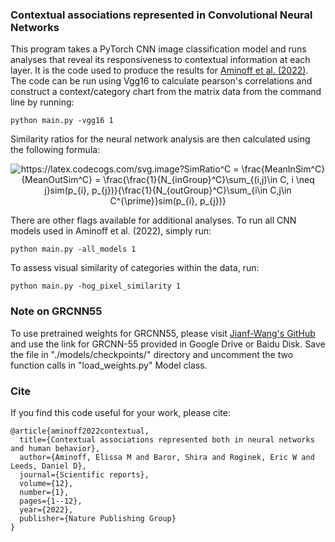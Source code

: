 ### Contextual associations represented in Convolutional Neural Networks
This program takes a PyTorch CNN image classification model and runs analyses that reveal its responsiveness to contextual information at each layer. It is the code used to produce the results for [Aminoff et al. (2022)](https://www.nature.com/articles/s41598-022-09451-y). The code can be run using Vgg16 to calculate pearson's correlations and construct a context/category chart from the matrix data from the command line by running:

```
python main.py -vgg16 1
```

Similarity ratios for the neural network analysis are then calculated using the following formula: 
<p align='center'>
  <img src="https://latex.codecogs.com/svg.image?SimRatio^C&space;=&space;\frac{MeanInSim^C}{MeanOutSim^C}&space;=&space;\frac{\frac{1}{N_{inGroup}^C}\sum_{(i,j)\in&space;C,&space;i&space;\neq&space;j}sim(p_{i},&space;p_{j})}{\frac{1}{N_{outGroup}^C}\sum_{i\in&space;C,j\in&space;C^{\prime}}sim(p_{i},&space;p_{j})}" title="https://latex.codecogs.com/svg.image?SimRatio^C = \frac{MeanInSim^C}{MeanOutSim^C} = \frac{\frac{1}{N_{inGroup}^C}\sum_{(i,j)\in C, i \neq j}sim(p_{i}, p_{j})}{\frac{1}{N_{outGroup}^C}\sum_{i\in C,j\in C^{\prime}}sim(p_{i}, p_{j})}" />
</p>

There are other flags available for additional analyses. To run all CNN models used in Aminoff et al. (2022), simply run:

```
python main.py -all_models 1
```

To assess visual similarity of categories within the data, run:
```
python main.py -hog_pixel_similarity 1
```

### Note on GRCNN55
To use pretrained weights for GRCNN55, please visit [Jianf-Wang's GitHub](https://github.com/Jianf-Wang/GRCNN) and use the link for GRCNN-55 provided in Google Drive or Baidu Disk. Save the file in "./models/checkpoints/" directory and uncomment the two function calls in "load_weights.py" Model class.

### Cite
If you find this code useful for your work, please cite:

```
@article{aminoff2022contextual,
  title={Contextual associations represented both in neural networks and human behavior},
  author={Aminoff, Elissa M and Baror, Shira and Roginek, Eric W and Leeds, Daniel D},
  journal={Scientific reports},
  volume={12},
  number={1},
  pages={1--12},
  year={2022},
  publisher={Nature Publishing Group}
}
```

